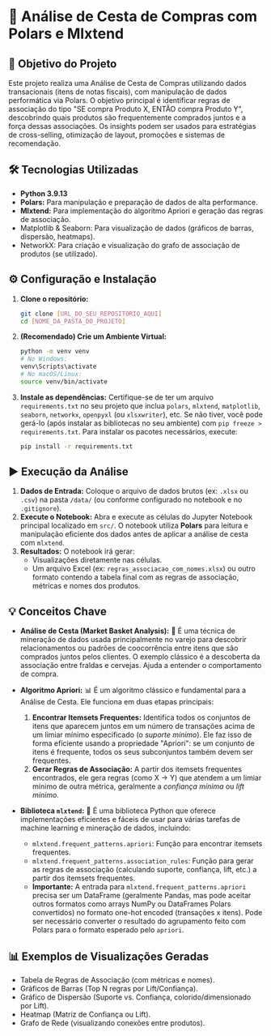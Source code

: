 # 🛒 Análise de Cesta de Compras com Polars e Mlxtend

## 🎯 Objetivo do Projeto

Este projeto realiza uma Análise de Cesta de Compras utilizando dados transacionais (itens de notas fiscais), com manipulação de dados performática via Polars. O objetivo principal é identificar regras de associação do tipo "SE compra Produto X, ENTÃO compra Produto Y", descobrindo quais produtos são frequentemente comprados juntos e a força dessas associações. Os insights podem ser usados para estratégias de cross-selling, otimização de layout, promoções e sistemas de recomendação.

## 🛠️ Tecnologias Utilizadas

* **Python 3.9.13**
* **Polars:** Para manipulação e preparação de dados de alta performance.
* **Mlxtend:** Para implementação do algoritmo Apriori e geração das regras de associação.
* Matplotlib & Seaborn: Para visualização de dados (gráficos de barras, dispersão, heatmaps).
* NetworkX: Para criação e visualização do grafo de associação de produtos (se utilizado).

## ⚙️ Configuração e Instalação

1.  **Clone o repositório:**
    ```bash
    git clone [URL_DO_SEU_REPOSITORIO_AQUI]
    cd [NOME_DA_PASTA_DO_PROJETO]
    ```
2.  **(Recomendado) Crie um Ambiente Virtual:**
    ```bash
    python -m venv venv
    # No Windows:
    venv\Scripts\activate
    # No macOS/Linux:
    source venv/bin/activate
    ```
3.  **Instale as dependências:**
    Certifique-se de ter um arquivo `requirements.txt` no seu projeto que inclua `polars`, `mlxtend`, `matplotlib`, `seaborn`, `networkx`, `openpyxl` (ou `xlsxwriter`), etc. Se não tiver, você pode gerá-lo (após instalar as bibliotecas no seu ambiente) com `pip freeze > requirements.txt`.
    Para instalar os pacotes necessários, execute:
    ```bash
    pip install -r requirements.txt
    ```

## ▶️ Execução da Análise

1.  **Dados de Entrada:** Coloque o arquivo de dados brutos (ex: `.xlsx` ou `.csv`) na pasta `/data/` (ou conforme configurado no notebook e no `.gitignore`).
2.  **Execute o Notebook:** Abra e execute as células do Jupyter Notebook principal localizado em `src/`. O notebook utiliza **Polars** para leitura e manipulação eficiente dos dados antes de aplicar a análise de cesta com `mlxtend`.
3.  **Resultados:** O notebook irá gerar:
    * Visualizações diretamente nas células.
    * Um arquivo Excel (ex: `regras_associacao_com_nomes.xlsx`) ou outro formato contendo a tabela final com as regras de associação, métricas e nomes dos produtos.

## 💡 Conceitos Chave

* **Análise de Cesta (Market Basket Analysis):** 🧺 É uma técnica de mineração de dados usada principalmente no varejo para descobrir relacionamentos ou padrões de coocorrência entre itens que são comprados juntos pelos clientes. O exemplo clássico é a descoberta da associação entre fraldas e cervejas. Ajuda a entender o comportamento de compra.

* **Algoritmo Apriori:** 📊 É um algoritmo clássico e fundamental para a Análise de Cesta. Ele funciona em duas etapas principais:
    1.  **Encontrar Itemsets Frequentes:** Identifica todos os conjuntos de itens que aparecem juntos em um número de transações acima de um limiar mínimo especificado (o *suporte mínimo*). Ele faz isso de forma eficiente usando a propriedade "Apriori": se um conjunto de itens é frequente, todos os seus subconjuntos também devem ser frequentes.
    2.  **Gerar Regras de Associação:** A partir dos itemsets frequentes encontrados, ele gera regras (como X -> Y) que atendem a um limiar mínimo de outra métrica, geralmente a *confiança mínima* ou *lift mínimo*.

* **Biblioteca `mlxtend`:** 🐍 É uma biblioteca Python que oferece implementações eficientes e fáceis de usar para várias tarefas de machine learning e mineração de dados, incluindo:
    * `mlxtend.frequent_patterns.apriori`: Função para encontrar itemsets frequentes.
    * `mlxtend.frequent_patterns.association_rules`: Função para gerar as regras de associação (calculando suporte, confiança, lift, etc.) a partir dos itemsets frequentes.
    * **Importante:** A entrada para `mlxtend.frequent_patterns.apriori` precisa ser um DataFrame (geralmente Pandas, mas pode aceitar outros formatos como arrays NumPy ou DataFrames Polars convertidos) no formato one-hot encoded (transações x itens). Pode ser necessário converter o resultado do agrupamento feito com Polars para o formato esperado pelo `apriori`.

## 📊 Exemplos de Visualizações Geradas

* Tabela de Regras de Associação (com métricas e nomes).
* Gráficos de Barras (Top N regras por Lift/Confiança).
* Gráfico de Dispersão (Suporte vs. Confiança, colorido/dimensionado por Lift).
* Heatmap (Matriz de Confiança ou Lift).
* Grafo de Rede (visualizando conexões entre produtos).
